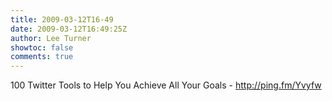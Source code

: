 ```yaml
---
title: 2009-03-12T16-49
date: 2009-03-12T16:49:25Z
author: Lee Turner
showtoc: false
comments: true
---
```


100 Twitter Tools to Help You Achieve All Your Goals - http://ping.fm/Yvyfw

